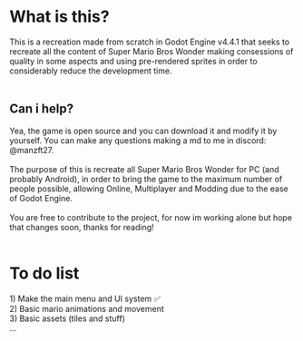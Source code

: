 <h1>What is this?</h1>
This is a recreation made from scratch in Godot Engine v4.4.1 that seeks to recreate all the content of Super Mario Bros Wonder making consessions of quality in some aspects and using pre-rendered sprites in order to considerably reduce the development time.<br>
<br>
<h2>Can i help?</h1>
Yea, the game is open source and you can download it and modify it by yourself. You can make any questions making a md to me in discord: @manzft27.<br>
<br>
The purpose of this is recreate all Super Mario Bros Wonder for PC (and probably Android), in order to bring the game to the maximum number of people possible, allowing Online, Multiplayer and Modding due to the ease of Godot Engine.<br>
<br>
You are free to contribute to the project, for now im working alone but hope that changes soon, thanks for reading!<br>
<br>
<h1>To do list</h1>
1) Make the main menu and UI system ✅<br> 
2) Basic mario animations and movement<br>
3) Basic assets (tiles and stuff)<br>
...
